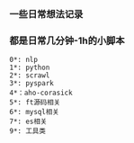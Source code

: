 ### 一些日常想法记录
### 都是日常几分钟-1h的小脚本

```
0*: nlp
1*: python
2*: scrawl
3*: pyspark
4*：aho-corasick 
5*: ft源码相关
6*: mysql相关
7*: es相关
9*: 工具类
```
